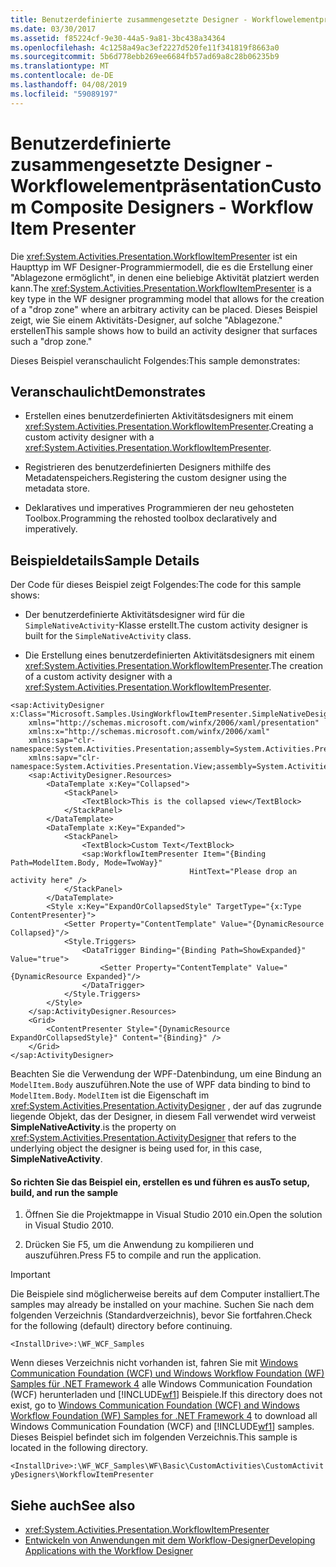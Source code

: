 ```yaml
---
title: Benutzerdefinierte zusammengesetzte Designer - Workflowelementpräsentation
ms.date: 03/30/2017
ms.assetid: f85224cf-9e30-44a5-9a81-3bc438a34364
ms.openlocfilehash: 4c1258a49ac3ef2227d520fe11f341819f8663a0
ms.sourcegitcommit: 5b6d778ebb269ee6684fb57ad69a8c28b06235b9
ms.translationtype: MT
ms.contentlocale: de-DE
ms.lasthandoff: 04/08/2019
ms.locfileid: "59089197"
---
```

# <a name="custom-composite-designers---workflow-item-presenter"></a><span data-ttu-id="b038d-102">Benutzerdefinierte zusammengesetzte Designer - Workflowelementpräsentation</span><span class="sxs-lookup"><span data-stu-id="b038d-102">Custom Composite Designers - Workflow Item Presenter</span></span>
<span data-ttu-id="b038d-103">Die <xref:System.Activities.Presentation.WorkflowItemPresenter> ist ein Haupttyp im WF Designer-Programmiermodell, die es die Erstellung einer "Ablagezone ermöglicht", in denen eine beliebige Aktivität platziert werden kann.</span><span class="sxs-lookup"><span data-stu-id="b038d-103">The <xref:System.Activities.Presentation.WorkflowItemPresenter> is a key type in the WF designer programming model that allows for the creation of a "drop zone" where an arbitrary activity can be placed.</span></span> <span data-ttu-id="b038d-104">Dieses Beispiel zeigt, wie Sie einem Aktivitäts-Designer, auf solche "Ablagezone." erstellen</span><span class="sxs-lookup"><span data-stu-id="b038d-104">This sample shows how to build an activity designer that surfaces such a "drop zone."</span></span>

 <span data-ttu-id="b038d-105">Dieses Beispiel veranschaulicht Folgendes:</span><span class="sxs-lookup"><span data-stu-id="b038d-105">This sample demonstrates:</span></span>

## <a name="demonstrates"></a><span data-ttu-id="b038d-106">Veranschaulicht</span><span class="sxs-lookup"><span data-stu-id="b038d-106">Demonstrates</span></span>

-   <span data-ttu-id="b038d-107">Erstellen eines benutzerdefinierten Aktivitätsdesigners mit einem <xref:System.Activities.Presentation.WorkflowItemPresenter>.</span><span class="sxs-lookup"><span data-stu-id="b038d-107">Creating a custom activity designer with a <xref:System.Activities.Presentation.WorkflowItemPresenter>.</span></span>

-   <span data-ttu-id="b038d-108">Registrieren des benutzerdefinierten Designers mithilfe des Metadatenspeichers.</span><span class="sxs-lookup"><span data-stu-id="b038d-108">Registering the custom designer using the metadata store.</span></span>

-   <span data-ttu-id="b038d-109">Deklaratives und imperatives Programmieren der neu gehosteten Toolbox.</span><span class="sxs-lookup"><span data-stu-id="b038d-109">Programming the rehosted toolbox declaratively and imperatively.</span></span>

## <a name="sample-details"></a><span data-ttu-id="b038d-110">Beispieldetails</span><span class="sxs-lookup"><span data-stu-id="b038d-110">Sample Details</span></span>
 <span data-ttu-id="b038d-111">Der Code für dieses Beispiel zeigt Folgendes:</span><span class="sxs-lookup"><span data-stu-id="b038d-111">The code for this sample shows:</span></span>

-   <span data-ttu-id="b038d-112">Der benutzerdefinierte Aktivitätsdesigner wird für die `SimpleNativeActivity`-Klasse erstellt.</span><span class="sxs-lookup"><span data-stu-id="b038d-112">The custom activity designer is built for the `SimpleNativeActivity` class.</span></span>

-   <span data-ttu-id="b038d-113">Die Erstellung eines benutzerdefinierten Aktivitätsdesigners mit einem <xref:System.Activities.Presentation.WorkflowItemPresenter>.</span><span class="sxs-lookup"><span data-stu-id="b038d-113">The creation of a custom activity designer with a <xref:System.Activities.Presentation.WorkflowItemPresenter>.</span></span>

```xaml
<sap:ActivityDesigner x:Class="Microsoft.Samples.UsingWorkflowItemPresenter.SimpleNativeDesigner"
    xmlns="http://schemas.microsoft.com/winfx/2006/xaml/presentation"
    xmlns:x="http://schemas.microsoft.com/winfx/2006/xaml"
    xmlns:sap="clr-namespace:System.Activities.Presentation;assembly=System.Activities.Presentation"
    xmlns:sapv="clr-namespace:System.Activities.Presentation.View;assembly=System.Activities.Presentation">
    <sap:ActivityDesigner.Resources>
        <DataTemplate x:Key="Collapsed">
            <StackPanel>
                <TextBlock>This is the collapsed view</TextBlock>
            </StackPanel>
        </DataTemplate>
        <DataTemplate x:Key="Expanded">
            <StackPanel>
                <TextBlock>Custom Text</TextBlock>
                <sap:WorkflowItemPresenter Item="{Binding Path=ModelItem.Body, Mode=TwoWay}"
                                        HintText="Please drop an activity here" />
            </StackPanel>
        </DataTemplate>
        <Style x:Key="ExpandOrCollapsedStyle" TargetType="{x:Type ContentPresenter}">
            <Setter Property="ContentTemplate" Value="{DynamicResource Collapsed}"/>
            <Style.Triggers>
                <DataTrigger Binding="{Binding Path=ShowExpanded}" Value="true">
                    <Setter Property="ContentTemplate" Value="{DynamicResource Expanded}"/>
                </DataTrigger>
            </Style.Triggers>
        </Style>
    </sap:ActivityDesigner.Resources>
    <Grid>
        <ContentPresenter Style="{DynamicResource ExpandOrCollapsedStyle}" Content="{Binding}" />
    </Grid>
</sap:ActivityDesigner>
```

 <span data-ttu-id="b038d-114">Beachten Sie die Verwendung der WPF-Datenbindung, um eine Bindung an `ModelItem.Body` auszuführen.</span><span class="sxs-lookup"><span data-stu-id="b038d-114">Note the use of WPF data binding to bind to `ModelItem.Body`.</span></span> `ModelItem` <span data-ttu-id="b038d-115">ist die Eigenschaft im <xref:System.Activities.Presentation.ActivityDesigner> , der auf das zugrunde liegende Objekt, das der Designer, in diesem Fall verwendet wird verweist **SimpleNativeActivity**.</span><span class="sxs-lookup"><span data-stu-id="b038d-115">is the property on <xref:System.Activities.Presentation.ActivityDesigner> that refers to the underlying object the designer is being used for, in this case, **SimpleNativeActivity**.</span></span>

#### <a name="to-setup-build-and-run-the-sample"></a><span data-ttu-id="b038d-116">So richten Sie das Beispiel ein, erstellen es und führen es aus</span><span class="sxs-lookup"><span data-stu-id="b038d-116">To setup, build, and run the sample</span></span>

1.  <span data-ttu-id="b038d-117">Öffnen Sie die Projektmappe in Visual Studio 2010 ein.</span><span class="sxs-lookup"><span data-stu-id="b038d-117">Open the solution in Visual Studio 2010.</span></span>

2.  <span data-ttu-id="b038d-118">Drücken Sie F5, um die Anwendung zu kompilieren und auszuführen.</span><span class="sxs-lookup"><span data-stu-id="b038d-118">Press F5 to compile and run the application.</span></span>

> [!IMPORTANT]
>  <span data-ttu-id="b038d-119">Die Beispiele sind möglicherweise bereits auf dem Computer installiert.</span><span class="sxs-lookup"><span data-stu-id="b038d-119">The samples may already be installed on your machine.</span></span> <span data-ttu-id="b038d-120">Suchen Sie nach dem folgenden Verzeichnis (Standardverzeichnis), bevor Sie fortfahren.</span><span class="sxs-lookup"><span data-stu-id="b038d-120">Check for the following (default) directory before continuing.</span></span>  
>   
>  `<InstallDrive>:\WF_WCF_Samples`  
>   
>  <span data-ttu-id="b038d-121">Wenn dieses Verzeichnis nicht vorhanden ist, fahren Sie mit [Windows Communication Foundation (WCF) und Windows Workflow Foundation (WF) Samples für .NET Framework 4](https://go.microsoft.com/fwlink/?LinkId=150780) alle Windows Communication Foundation (WCF) herunterladen und [!INCLUDE[wf1](../../../../includes/wf1-md.md)] Beispiele.</span><span class="sxs-lookup"><span data-stu-id="b038d-121">If this directory does not exist, go to [Windows Communication Foundation (WCF) and Windows Workflow Foundation (WF) Samples for .NET Framework 4](https://go.microsoft.com/fwlink/?LinkId=150780) to download all Windows Communication Foundation (WCF) and [!INCLUDE[wf1](../../../../includes/wf1-md.md)] samples.</span></span> <span data-ttu-id="b038d-122">Dieses Beispiel befindet sich im folgenden Verzeichnis.</span><span class="sxs-lookup"><span data-stu-id="b038d-122">This sample is located in the following directory.</span></span>  
>   
>  `<InstallDrive>:\WF_WCF_Samples\WF\Basic\CustomActivities\CustomActivityDesigners\WorkflowItemPresenter`  
  
## <a name="see-also"></a><span data-ttu-id="b038d-123">Siehe auch</span><span class="sxs-lookup"><span data-stu-id="b038d-123">See also</span></span>

- <xref:System.Activities.Presentation.WorkflowItemPresenter>
- [<span data-ttu-id="b038d-124">Entwickeln von Anwendungen mit dem Workflow-Designer</span><span class="sxs-lookup"><span data-stu-id="b038d-124">Developing Applications with the Workflow Designer</span></span>](/visualstudio/workflow-designer/developing-applications-with-the-workflow-designer)
